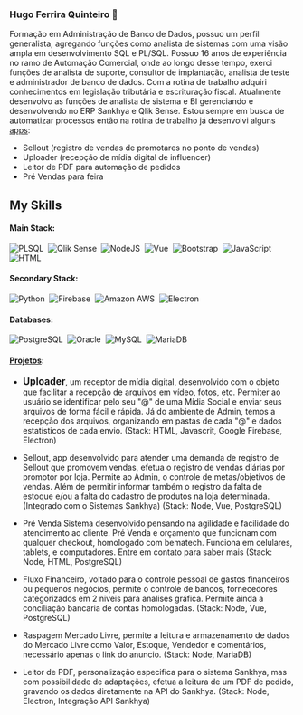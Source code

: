 ### Hugo Ferrira Quinteiro 👋
Formação em Administração de Banco de Dados, possuo um perfil generalista, agregando funções como analista de sistemas com uma visão ampla em desenvolvimento SQL e PL/SQL.
Possuo 16 anos de experiência no ramo de Automação Comercial, onde ao longo desse tempo, exerci funções de analista de suporte, consultor de implantação, analista de teste e administrador de banco de dados. Com a rotina de trabalho adquiri conhecimentos em legislação tributária e escrituração fiscal.
Atualmente desenvolvo as funções de analista de sistema e BI gerenciando e desenvolvendo no ERP Sankhya e Qlik Sense.
Estou sempre em busca de automatizar processos então na rotina de trabalho já desenvolvi alguns [apps](#projetos):
 - Sellout (registro de vendas de promotares no ponto de vendas) 
 - Uploader (recepção de mídia digital de influencer)
 - Leitor de PDF para automação de pedidos
 - Pré Vendas para feira

## My Skills

#### Main Stack:
![PLSQL](https://img.shields.io/badge/PLSQL-F80000?style=for-the-badge&logo=oracle&logoColor=black)&nbsp;
![Qlik Sense](https://img.shields.io/badge/Qlik_Sense-009845?style=for-the-badge&logo=qlik&logoColor=white)&nbsp;
![NodeJS](https://img.shields.io/badge/Node%20js-339933?style=for-the-badge&logo=nodedotjs&logoColor=white)&nbsp;
![Vue](https://img.shields.io/badge/Vue%20js-35495E?style=for-the-badge&logo=vuedotjs&logoColor=4FC08D)&nbsp;
![Bootstrap](https://img.shields.io/badge/Bootstrap-563D7C?style=for-the-badge&logo=bootstrap&logoColor=white)&nbsp;
![JavaScript](https://img.shields.io/badge/JavaScript-F7DF1E?style=for-the-badge&logo=javascript&logoColor=black)&nbsp;
![HTML](https://img.shields.io/badge/HTML5-E34F26?style=for-the-badge&logo=html5&logoColor=white)&nbsp;

#### Secondary Stack:
![Python](https://img.shields.io/badge/Python-14354C?style=for-the-badge&logo=python&logoColor=white)&nbsp;
![Firebase](https://img.shields.io/badge/firebase-ffca28?style=for-the-badge&logo=firebase&logoColor=black)&nbsp;
![Amazon AWS](https://img.shields.io/badge/Amazon_AWS-FF9900?style=for-the-badge&logo=amazonaws&logoColor=white)&nbsp;
![Electron](https://img.shields.io/badge/Electron-2B2E3A?style=for-the-badge&logo=electron&logoColor=9FEAF9)&nbsp;

#### Databases:
![PostgreSQL](https://img.shields.io/badge/PostgreSQL-316192?style=for-the-badge&logo=postgresql&logoColor=white)&nbsp;
![Oracle](https://img.shields.io/badge/Oracle-F80000?style=for-the-badge&logo=Oracle&logoColor=white)&nbsp;
![MySQL](https://img.shields.io/badge/MySQL-005C84?style=for-the-badge&logo=mysql&logoColor=white)&nbsp;
![MariaDB](https://img.shields.io/badge/MariaDB-003545?style=for-the-badge&logo=mariadb&logoColor=white)&nbsp;


#### [Projetos](#projetos):

- <span style="font-size: larger;">**Uploader**</span>, um receptor de mídia digital, desenvolvido com o objeto que facilitar a recepção de arquivos em vídeo, fotos, etc. Permiter ao usuário se identificar pelo seu "@" de uma Mídia Social e enviar seus arquivos de forma fácil e rápida. Já do ambiente de Admin, temos a recepção dos arquivos, organizando em pastas de cada "@" e dados estatísticos de cada envio.
(Stack: HTML, Javascrit, Google Firebase, Electron)

- Sellout, app desenvolvido para atender uma demanda de registro de Sellout que promovem vendas, efetua o registro de vendas diárias por promotor por loja. Permite ao Admin, o controle de metas/objetivos de vendas. 
Além de permitir informar também o registro da falta de estoque e/ou a falta do cadastro de produtos na loja determinada. (Integrado com o Sistemas Sankhya)
(Stack: Node, Vue, PostgreSQL)

- Pré Venda
Sistema desenvolvido pensando na agilidade e facilidade do atendimento ao cliente. Pré Venda e orçamento que funcionam com qualquer checkout, homologado com bematech. Funciona em celulares, tablets, e computadores. Entre em contato para saber mais
(Stack: Node, HTML, PostgreSQL)

- Fluxo Financeiro, voltado para o controle pessoal de gastos financeiros ou pequenos negócios, permite o controle de bancos, fornecedores categorizados em 2 niveis para analises gráfica.
Permite ainda a conciliação bancaria de contas homologadas.
(Stack: Node, Vue, PostgreSQL)

- Raspagem Mercado Livre, permite a leitura e armazenamento de dados do Mercado Livre como Valor, Estoque, Vendedor e comentários, necessário apenas o link do anuncio.
(Stack: Node, MariaDB)

- Leitor de PDF, personalização especifica para o sistema Sankhya, mas com possibilidade de adaptações, efetua a leitura de um PDF de pedido, gravando os dados diretamente na API do Sankhya.
(Stack: Node, Electron, Integração API Sankhya)

<!--
**hugoquinteiro/hugoquinteiro** is a ✨ _special_ ✨ repository because its `README.md` (this file) appears on your GitHub profile.



Here are some ideas to get you started:

- 🔭 I’m currently working on ...
- 🌱 I’m currently learning ...
- 👯 I’m looking to collaborate on ...
- 🤔 I’m looking for help with ...
- 💬 Ask me about ...
- 📫 How to reach me: ...
- 😄 Pronouns: ...
- ⚡ Fun fact: ...
-->
